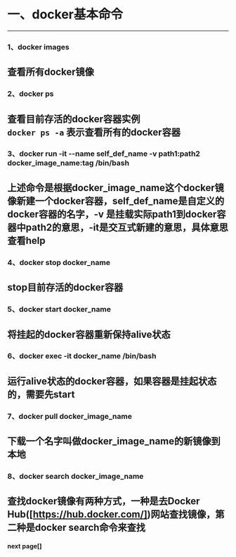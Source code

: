 # 一、docker基本命令  
----
### 1、docker images    
查看所有docker镜像  
----

### 2、docker ps
查看目前存活的docker容器实例  
`docker ps -a`  表示查看所有的docker容器  
----

### 3、docker run -it --name self_def_name -v path1:path2 docker_image_name:tag /bin/bash
上述命令是根据docker_image_name这个docker镜像新建一个docker容器，self_def_name是自定义的docker容器的名字，-v 是挂载实际path1到docker容器中path2的意思，-it是交互式新建的意思，具体意思查看help  
-----

### 4、docker stop docker_name  
stop目前存活的docker容器  
----

### 5、docker start docker_name  
将挂起的docker容器重新保持alive状态  
----

### 6、docker exec -it docker_name /bin/bash  
运行alive状态的docker容器，如果容器是挂起状态的，需要先start  
----

### 7、docker pull docker_image_name    
下载一个名字叫做docker_image_name的新镜像到本地  
----

### 8、docker search docker_image_name  
查找docker镜像有两种方式，一种是去Docker Hub([https://hub.docker.com/])网站查找镜像，第二种是docker search命令来查找   
---

#### next page[]
